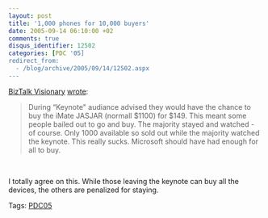 ```yaml
---
layout: post
title: '1,000 phones for 10,000 buyers'
date: 2005-09-14 06:10:00 +02
comments: true
disqus_identifier: 12502
categories: [PDC '05]
redirect_from:
  - /blog/archive/2005/09/14/12502.aspx
---
```


[BizTalk Visionary](http://geekswithblogs.net/ajames/) [wrote](http://geekswithblogs.net/ajames/archive/2005/09/13/53697.aspx):

> During “Keynote" audiance advised they would have the chance to buy the iMate JASJAR (normall $1100) for $149. This meant some people bailed out to go and buy. The majority stayed and watched - of course. Only 1000 available so sold out while the majority watched the keynote. This really sucks. Microsoft should have had enough for all to buy.

 

I totally agree on this. While those leaving the keynote can buy all the devices, the others are penalized for staying.

Tags: [PDC05](http://channel9.msdn.com/tags/pdc05)

